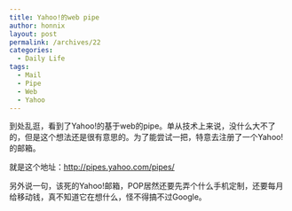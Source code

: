 ```yaml
---
title: Yahoo!的web pipe
author: honnix
layout: post
permalink: /archives/22
categories:
  - Daily Life
tags:
  - Mail
  - Pipe
  - Web
  - Yahoo
---
```

到处乱逛，看到了Yahoo!的基于web的pipe。单从技术上来说，没什么大不了的，但是这个想法还是很有意思的。为了能尝试一把，特意去注册了一个Yahoo!的邮箱。

就是这个地址：<a href="http://pipes.yahoo.com/pipes/" title="Yahoo! Pipes" target="_blank">http://pipes.yahoo.com/pipes/</a>

另外说一句，该死的Yahoo!邮箱，POP居然还要先弄个什么手机定制，还要每月给移动钱，真不知道它在想什么，怪不得搞不过Google。